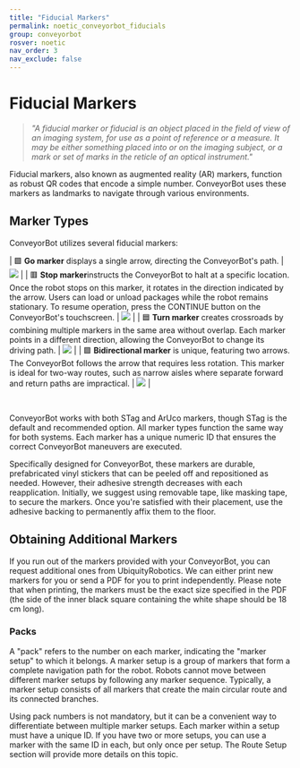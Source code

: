 ```yaml
---
title: "Fiducial Markers"
permalink: noetic_conveyorbot_fiducials
group: conveyorbot
rosver: noetic
nav_order: 3
nav_exclude: false
---
```


# Fiducial Markers

> *"A fiducial marker or fiducial is an object placed in the field of view of an imaging system, for use as a point of reference or a measure. It may be either something placed into or on the imaging subject, or a mark or set of marks in the reticle of an optical instrument."*

Fiducial markers, also known as augmented reality (AR) markers, function as robust QR codes that encode a simple number. ConveyorBot uses these markers as landmarks to navigate through various environments.

## Marker Types

ConveyorBot utilizes several fiducial markers:

|  🟩 **Go marker** displays a single arrow, directing the ConveyorBot's path. | <img src="assets/breadcrumb/go_marker.jpg" > |
|  🟥 **Stop marker**instructs the ConveyorBot to halt at a specific location. Once the robot stops on this marker, it rotates in the direction indicated by the arrow. Users can load or unload packages while the robot remains stationary. To resume operation, press the CONTINUE button on the ConveyorBot's touchscreen. | <img src="assets/breadcrumb/stop_marker.jpg" > |
|  🟦 **Turn marker** creates crossroads by combining multiple markers in the same area without overlap. Each marker points in a different direction, allowing the ConveyorBot to change its driving path. | <img src="assets/breadcrumb/turn_marker.jpg" > |
|  🟪 **Bidirectional marker** is unique, featuring two arrows. The ConveyorBot follows the arrow that requires less rotation. This marker is ideal for two-way routes, such as narrow aisles where separate forward and return paths are impractical. | <img src="assets/breadcrumb/bidirectional_marker.jpg" > |

<br>

ConveyorBot works with both STag and ArUco markers, though STag is the default and recommended option. All marker types function the same way for both systems. Each marker has a unique numeric ID that ensures the correct ConveyorBot maneuvers are executed.

Specifically designed for ConveyorBot, these markers are durable, prefabricated vinyl stickers that can be peeled off and repositioned as needed. However, their adhesive strength decreases with each reapplication. Initially, we suggest using removable tape, like masking tape, to secure the markers. Once you're satisfied with their placement, use the adhesive backing to permanently affix them to the floor.

## Obtaining Additional Markers

If you run out of the markers provided with your ConveyorBot, you can request additional ones from UbiquityRobotics. We can either print new markers for you or send a PDF for you to print independently. Please note that when printing, the markers must be the exact size specified in the PDF (the side of the inner black square containing the white shape should be 18 cm long).

### Packs

A "pack" refers to the number on each marker, indicating the "marker setup" to which it belongs. A marker setup is a group of markers that form a complete navigation path for the robot. Robots cannot move between different marker setups by following any marker sequence. Typically, a marker setup consists of all markers that create the main circular route and its connected branches.

Using pack numbers is not mandatory, but it can be a convenient way to differentiate between multiple marker setups. Each marker within a setup must have a unique ID. If you have two or more setups, you can use a marker with the same ID in each, but only once per setup. The Route Setup section will provide more details on this topic.